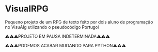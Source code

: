 # VisualRPG
Pequeno projeto de um RPG de texto feito por dois aluno de programação no VisuAlg utilizando o pseudocódigo Portugol

⚠⚠⚠PROJETO EM PAUSA INDETERMINADA⚠⚠⚠

⚠⚠⚠PODEMOS ACABAR MUDANDO PARA PYTHON⚠⚠⚠
